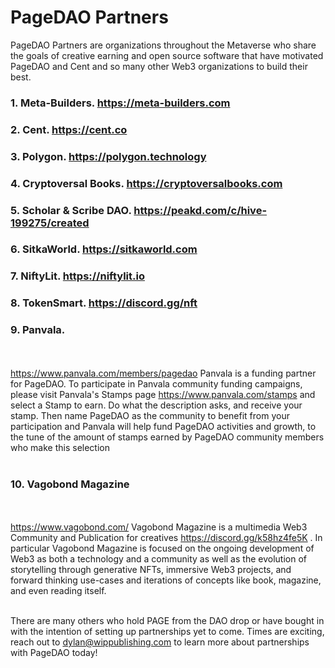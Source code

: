 # PageDAO Partners


PageDAO Partners are organizations throughout the Metaverse who share the goals of creative earning and open source software that have motivated PageDAO and Cent and so many other Web3 organizations to build their best.


### 1. Meta-Builders. https://meta-builders.com

### 2. Cent. https://cent.co

### 3. Polygon. https://polygon.technology

### 4. Cryptoversal Books. https://cryptoversalbooks.com

### 5. Scholar & Scribe DAO. https://peakd.com/c/hive-199275/created

### 6. SitkaWorld. https://sitkaworld.com

### 7. NiftyLit. https://niftylit.io

### 8. TokenSmart. https://discord.gg/nft 

### 9. Panvala. 
<br></br> https://www.panvala.com/members/pagedao
Panvala is a funding partner for PageDAO. To participate in Panvala community funding campaigns, please visit Panvala's Stamps page https://www.panvala.com/stamps and select a Stamp to earn. Do what the description asks, and receive your stamp. Then name PageDAO as the community to benefit from your participation and Panvala will help fund PageDAO activities and growth, to the tune of the amount of stamps earned by PageDAO community members who make this selection <br></br>

### 10. Vagobond Magazine
<br></br> https://www.vagobond.com/ Vagobond Magazine is a multimedia Web3 Community and Publication for creatives https://discord.gg/k58hz4fe5K . In particular Vagobond Magazine is focused on the ongoing development of Web3 as both a technology and a community as well as the evolution of storytelling through generative NFTs, immersive Web3 projects, and forward thinking use-cases and iterations of concepts like book, magazine, and even reading itself. <br></br>

There are many others who hold PAGE from the DAO drop or have bought in with the intention of setting up partnerships yet to come. Times are exciting, reach out to dylan@wippublishing.com to learn more about partnerships with PageDAO today!
